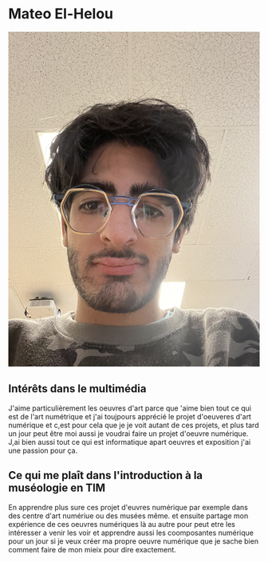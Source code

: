# Mateo El-Helou
![photo](IMG_0185.jpg)

## **Intérêts dans le multimédia**
J'aime particulièrement les oeuvres d'art parce que 'aime bien tout ce qui est de l'art numétrique et j'ai toujpours apprécié le projet d'oeuveres d'art numérique et c,est pour cela que je je voit autant de ces projets, et plus tard un jour peut être moi aussi je voudrai faire un projet d'oeuvre numérique. J,ai bien aussi tout ce qui est informatique apart oeuvres et exposition j'ai une passion pour ça.


## Ce qui me plaît dans l'introduction à la muséologie en TIM
En apprendre plus sure ces projet d'euvres numérique par exemple dans des centre d'art numériue ou des musées même. et ensuite partage mon expérience de ces oeuvres numériques là au autre pour peut etre les intéresser a venir les voir et apprendre aussi les coomposantes numérique pour un jour si je veux créer ma propre oeuvre numérique que je sache bien comment faire de mon mieix pour dire exactement.

